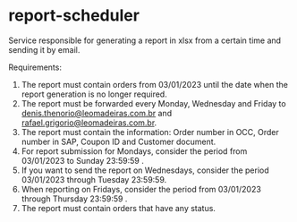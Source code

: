 # report-scheduler

Service responsible for generating a report in xlsx from a certain time and sending it by email.

Requirements:

1. The report must contain orders from 03/01/2023 until the date when the report generation is no longer required.
2. The report must be forwarded every Monday, Wednesday and Friday to denis.thenorio@leomadeiras.com.br and rafael.grigorio@leomadeiras.com.br.
3. The report must contain the information: Order number in OCC, Order number in SAP, Coupon ID and Customer document.
4. For report submission for Mondays, consider the period from 03/01/2023 to Sunday 23:59:59 .
5. If you want to send the report on Wednesdays, consider the period 03/01/2023 through Tuesday 23:59:59.
6. When reporting on Fridays, consider the period from 03/01/2023 through Thursday 23:59:59 .
7. The report must contain orders that have any status.
